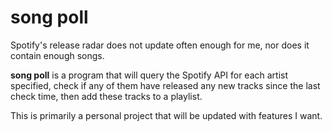 # song poll

Spotify's release radar does not update often enough for me, nor does it contain enough songs. 

**song poll** is a program that will query the Spotify API for each artist specified, check if any of them have released any new tracks since the last check time, then add these tracks to a playlist.

This is primarily a personal project that will be updated with features I want.
